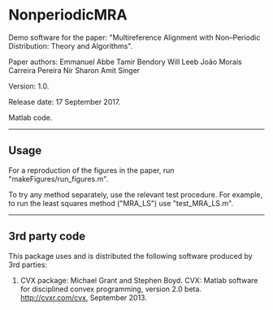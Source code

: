 # NonperiodicMRA
Demo software for the paper: "Multireference Alignment with Non–Periodic Distribution: Theory and Algorithms".

Paper authors:               Emmanuel Abbe
                             Tamir Bendory
                             Will Leeb
                             João Morais Carreira Pereira
                             Nir Sharon
                             Amit Singer
                             
Version: 1.0.

Release date: 17 September 2017.

Matlab code.

-------------------------------------------------------------------
 Usage
-------------------------------------------------------------------
For a reproduction of the figures in the paper, run "makeFigures/run_figures.m".

To try any method separately, use the relevant test procedure. For example, to run 
the least squares method ("MRA_LS") use "test_MRA_LS.m".

-------------------------------------------------------------------
 3rd party code
-------------------------------------------------------------------
This package uses and is distributed the following software produced by 3rd parties:
1. CVX package:
Michael Grant and Stephen Boyd. CVX: Matlab software for disciplined convex programming, version 2.0 beta. http://cvxr.com/cvx, September 2013.
